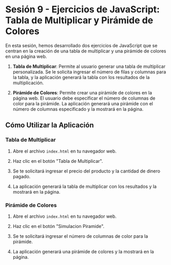 # Sesión 9 - Ejercicios de JavaScript: Tabla de Multiplicar y Pirámide de Colores

En esta sesión, hemos desarrollado dos ejercicios de JavaScript que se centran en la creación de una tabla de multiplicar y una pirámide de colores en una página web.

1. **Tabla de Multiplicar**: Permite al usuario generar una tabla de multiplicar personalizada. Se le solicita ingresar el número de filas y columnas para la tabla, y la aplicación generará la tabla con los resultados de la multiplicación.


2. **Pirámide de Colores**: Permite crear una pirámide de colores en la página web. El usuario debe especificar el número de columnas de color para la pirámide. La aplicación generará una pirámide con el número de columnas especificado y la mostrará en la página.

## Cómo Utilizar la Aplicación

### Tabla de Multiplicar

1. Abre el archivo `index.html` en tu navegador web.

2. Haz clic en el botón "Tabla de Multiplicar".

3. Se te solicitará ingresar el precio del producto y la cantidad de dinero pagado.

4. La aplicación generará la tabla de multiplicar con los resultados y la mostrará en la página.

### Pirámide de Colores

1. Abre el archivo `index.html` en tu navegador web.

2. Haz clic en el botón "Simulacion Piramide".

3. Se te solicitará ingresar el número de columnas de color para la pirámide.

4. La aplicación generará una pirámide de colores y la mostrará en la página.

